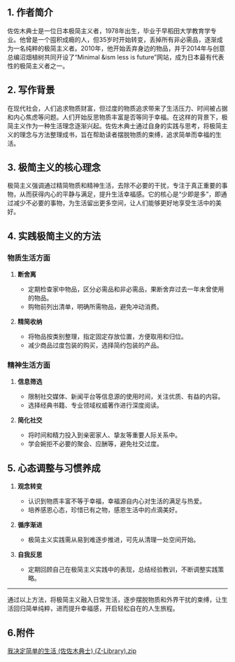 

## 1. 作者简介
佐佐木典士是一位日本极简主义者，1978年出生，毕业于早稻田大学教育学专业。他曾是一个囤积成瘾的人，但35岁时开始转变，丢掉所有非必需品，逐渐成为一名纯粹的极简主义者。2010年，他开始丢弃身边的物品，并于2014年与创意总编沼畑植树共同开设了“Minimal &ism less is future”网站，成为日本最有代表性的极简主义者之一。

## 2. 写作背景
在现代社会，人们追求物质财富，但过度的物质追求带来了生活压力、时间被占据和内心焦虑等问题。人们开始反思物质丰富是否等同于幸福。在这样的背景下，极简主义作为一种生活理念逐渐兴起。佐佐木典士通过自身的实践与思考，将极简主义的理念与方法整理成书，旨在帮助读者摆脱物质的束缚，追求简单而幸福的生活。

## 3. 极简主义的核心理念
极简主义强调通过精简物质和精神生活，去除不必要的干扰，专注于真正重要的事物，从而获得内心的平静与满足，提升生活幸福感。它的核心是“少即是多”，即通过减少不必要的事物，为生活留出更多空间，让人们能够更好地享受生活中的美好。

## 4. 实践极简主义的方法

### 物质生活方面
1. **断舍离**
   - 定期检查家中物品，区分必需品和非必需品，果断舍弃过去一年未曾使用的物品。
   - 购物前列出清单，明确所需物品，避免冲动消费。

2. **精简收纳**
   - 将物品按类别整理，指定固定存放位置，方便取用和归位。
   - 减少商品过度包装的购买，选择简约包装的产品。

### 精神生活方面
1. **信息筛选**
   - 限制社交媒体、新闻平台等信息源的使用时间，关注优质、有益的内容。
   - 选择经典书籍、专业领域权威著作进行深度阅读。

2. **简化社交**
   - 将时间和精力投入到亲密家人、挚友等重要人际关系中。
   - 学会婉拒不必要的聚会、应酬等，避免社交过度。

## 5. 心态调整与习惯养成
1. **观念转变**
   - 认识到物质丰富不等于幸福，幸福源自内心对生活的满足与热爱。
   - 培养感恩心态，珍惜已有之物，感恩生活中的点滴美好。

2. **循序渐进**
   - 极简主义实践需从易到难逐步推进，可先从清理一处空间开始。

3. **自我反思**
   - 定期回顾自己在极简主义实践中的表现，总结经验教训，不断调整实践策略。

---

通过以上方法，将极简主义融入日常生活，逐步摆脱物质和外界干扰的束缚，让生活回归简单纯粹，进而提升幸福感，开启轻松自在的人生旅程。

## 6.附件
[我决定简单的生活 (佐佐木典士) (Z-Library).zip](https://github.com/user-attachments/files/19408679/Z-Library.zip)